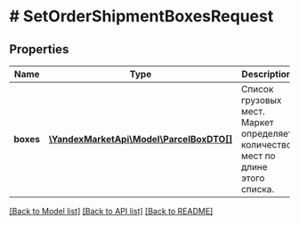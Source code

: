 # # SetOrderShipmentBoxesRequest

## Properties

Name | Type | Description | Notes
------------ | ------------- | ------------- | -------------
**boxes** | [**\YandexMarketApi\Model\ParcelBoxDTO[]**](ParcelBoxDTO.md) | Список грузовых мест. Маркет определяет количество мест по длине этого списка. |

[[Back to Model list]](../../README.md#models) [[Back to API list]](../../README.md#endpoints) [[Back to README]](../../README.md)
